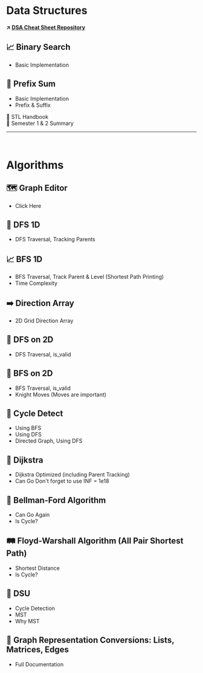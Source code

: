# Data Structures
**↗ [DSA Cheat Sheet Repository](https://github.com/sabbirahmedfahim/DSA-CheatSheet/tree/main)**  

## 📈 Binary Search
- Basic Implementation

## 🔄 Prefix Sum
- Basic Implementation
- Prefix & Suffix

📁 STL Handbook  
📁 Semester 1 & 2 Summary

---
<br>

# Algorithms

## 🗺️ Graph Editor
- Click Here

## 🌲 DFS 1D
- DFS Traversal, Tracking Parents

## 📈 BFS 1D
- BFS Traversal, Track Parent & Level (Shortest Path Printing)
- Time Complexity

## ➡️ Direction Array
- 2D Grid Direction Array

## 🌌 DFS on 2D
- DFS Traversal, is_valid

## 🌌 BFS on 2D
- BFS Traversal, is_valid
- Knight Moves (Moves are important)

## 🔄 Cycle Detect
- Using BFS
- Using DFS
- Directed Graph, Using DFS

## 🚀 Dijkstra
- Dijkstra Optimized (including Parent Tracking)
- Can Go Don't forget to use INF = 1e18

## 🔔 Bellman-Ford Algorithm
- Can Go Again
- Is Cycle?

## 🛤️ Floyd-Warshall Algorithm (All Pair Shortest Path)
- Shortest Distance
- Is Cycle?

## 🔗 DSU 
- Cycle Detection
- MST
- Why MST

## 🔄 Graph Representation Conversions: Lists, Matrices, Edges
- Full Documentation